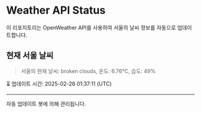 
# Weather API Status

이 리포지토리는 OpenWeather API를 사용하여 서울의 날씨 정보를 자동으로 업데이트합니다.

## 현재 서울 날씨
> 서울의 현재 날씨: broken clouds, 온도: 6.76°C, 습도: 49%

⏳ 업데이트 시간: 2025-02-28 01:37:11 (UTC)

---
자동 업데이트 봇에 의해 관리됩니다.
